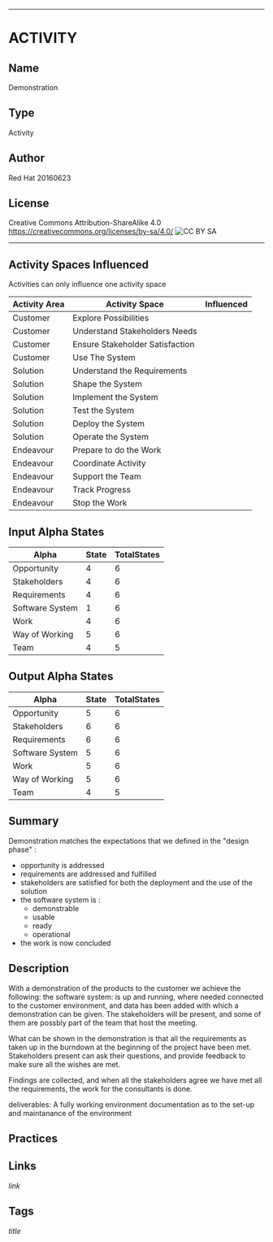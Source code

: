----------
# ACTIVITY
## Name
Demonstration
## Type
Activity
## Author
Red Hat 20160623
## License
Creative Commons Attribution-ShareAlike 4.0
https://creativecommons.org/licenses/by-sa/4.0/
![CC BY SA](https://licensebuttons.net/l/by-sa/3.0/88x31.png)

----------

## Activity Spaces Influenced
Activities can only influence one activity space

| Activity Area | Activity Space | Influenced |
|---------------|----------------|------------|
|Customer|Explore Possibilities||
|Customer|Understand Stakeholders Needs||
|Customer|Ensure Stakeholder Satisfaction||
|Customer|Use The System||
|Solution|Understand the Requirements||
|Solution|Shape the System||
|Solution|Implement the System||
|Solution|Test the System||
|Solution|Deploy the System||
|Solution|Operate the System||
|Endeavour|Prepare to do the Work||
|Endeavour|Coordinate Activity||
|Endeavour|Support the Team||
|Endeavour|Track Progress||
|Endeavour|Stop the Work||

## Input Alpha States
Alpha | State | TotalStates
---| --- | ---
Opportunity|4|6
Stakeholders|4|6
Requirements|4|6
Software System|1|6
Work|4|6
Way of Working|5|6
Team|4|5

## Output Alpha States
Alpha | State | TotalStates
---| --- | ---
Opportunity|5|6
Stakeholders|6|6
Requirements|6|6
Software System|5|6
Work|5|6
Way of Working|5|6
Team|4|5

## Summary
Demonstration matches the expectations that we defined in the "design phase" :
- opportunity is addressed
- requirements are addressed and fulfilled
- stakeholders are satisfied for both the deployment and the use of the solution
- the software system is :
  - demonstrable
  - usable
  - ready
  - operational
- the work is now concluded

## Description
With a demonstration of the products to the customer we achieve the following:
the software system: is up and running, where needed connected to the customer environment, and data has been added with which a demonstration can be given.
The stakeholders will be present, and some of them are possbly part of the team that host the meeting.

What can be shown in the demonstration is that all the requirements as taken up in the burndown at the beginning of the project have been met.
Stakeholders present can ask their questions, and provide feedback to make sure all the wishes are met.

Findings are collected, and when all the stakeholders agree we have met all the requirements, the work for the consultants is done.

deliverables: A fully working environment
documentation as to the set-up and maintanance of the environment


## Practices

## Links
$link$

## Tags
$title$
